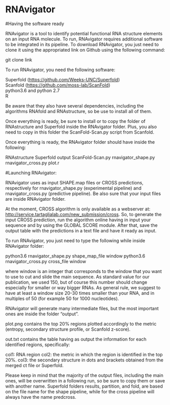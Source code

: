 # RNAvigator

#Having the software ready

RNAvigator is a tool to identify potential functional RNA structure elements on an input RNA molecule. To run, RNAvigator requires additional software to be integrated in its pipeline. To download RNAvigator, you just need to clone it using the appropriated link on Github using the following command:  
  
git clone link  
  
To run RNAvigator, you need the following software:  
  
Superfold (https://github.com/Weeks-UNC/Superfold)  
Scanfold (https://github.com/moss-lab/ScanFold)  
python3.6 and python 2.7  
R  

Be aware that they also have several dependencies, including the algorithms RNAfold and RNAstructure, so be use to install all of them.

Once everything is ready, be sure to install or to copy the folder of RNAstructure and Superfold inside the RNAvigator folder. Plus, you also need to copy in this folder the ScanFold-Scan.py script from Scanfold.

Once everything is ready, the RNAvigator folder should have inside the following:

RNAstructure
Superfold
output
ScanFold-Scan.py
rnavigator_shape.py
rnavigator_cross.py
plot.r

#Launching RNAvigator:

RNAvigator uses as input SHAPE.map files or CROSS predictions, respectively for rnavigator_shape.py (experimental pipeline) and rnavigator_cross.py (predictive pipeline). Be also sure that your input files are inside RNAvigator folder.

At the moment, CROSS algorithm is only available as a webserver at: http://service.tartaglialab.com/new_submission/cross. So, to generate the input CROSS prediction, run the algorithm online having in input your sequence and by using the GLOBAL SCORE module. After that, save the output table with the predictions in a text file and have it ready as input.

To run RNAvigator, you just need to type the following while inside RNAvigator folder:

python3.6 rnavigator_shape.py shape_map_file window
python3.6 rnavigator_cross.py cross_file window

where window is an integer that corresponds to the window that you want to use to cut and slide the main sequence. As standard value for our publication, we used 150, but of course this number should change especially for smaller or way bigger RNAs. As general rule, we suggest to have at least a window size 20-30 times smaller than your RNA, and in multiples of 50 (for example 50 for 1000 nucleotides).

RNAvigator will generate many intermediate files, but the most important ones are inside the folder “output”.

plot.png contains the top 20% regions plotted accordingly to the metric (entropy, secondary structure profile, or Scanfold z-score).

out.txt contains the table having as output the information for each identified regions, specifically:

col1: RNA region
col2: the metric in which the region is identified in the top 20%.
col3: the secondary structure in dots and brackets obtained from the merged ct file or Superfold. 

Please keep in mind that the majority of the output files, including the main ones, will be overwritten in a following run, so be sure to copy them or save with another name. Superfold folders results, partition, and fold, are based on the file name for the shape pipeline, while for the cross pipeline will always have the name predcross.






